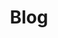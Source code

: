 ---
layout: feed
title: "Blog"
eleventyNavigation:
    key: "Blog"
pagination:
    data: collections.post
    size: 5
    reverse: true
    prevText: "Newer posts"
    nextText: "Older posts"
    anchor: "#post-list"
itemList:
    headline: "Recent Posts"
    emptyText: "No posts to display."
---